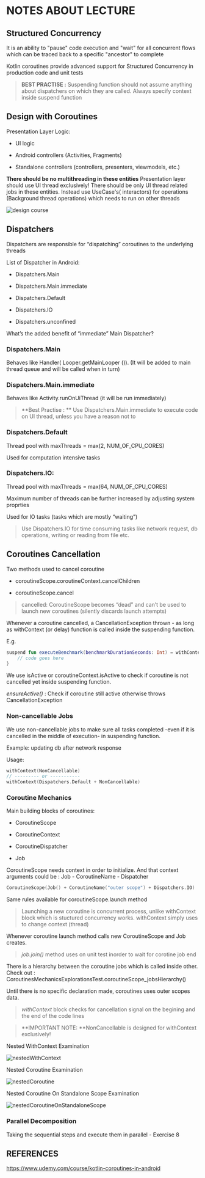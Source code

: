 # NOTES ABOUT LECTURE

## Structured Concurrency

It is an ability to "pause" code execution and "wait" for all concurrent flows which can be traced
back to a specific "ancestor" to complete

Kotlin coroutines provide advanced support for Structured Concurrency in production code and unit
tests

> **BEST PRACTISE :** Suspending function should not assume anything about dispatchers on which they are called. Always specify context inside suspend function

## Design with Coroutines

Presentation Layer Logic:

- UI logic

- Android controllers (Activities, Fragments)

- Standalone controllers (controllers, presenters, viewmodels, etc.)

**There should be no multithreading in these entities** Presentation layer should use UI thread
exclusively! There should be only UI thread related jobs in these entities. Instead use UseCase's(
interactors) for operations (Background thread operations) which needs to run on other threads

![design course](./art/design_course.png)

## Dispatchers

Dispatchers are responsible for “dispatching” coroutines to the underlying threads

List of Dispatcher in Android:

- Dispatchers.Main

- Dispatchers.Main.immediate

- Dispatchers.Default

- Dispatchers.IO

- Dispatchers.unconfined

What’s the added benefit of “immediate” Main Dispatcher?

### Dispatchers.Main

Behaves like Handler( Looper.getMainLooper ()).
(It will be added to main thread queue and will be called when in turn)

### Dispatchers.Main.immediate

Behaves like Activity.runOnUiThread (it will be run immediately)

> **Best Practise : ** Use Dispatchers.Main.immediate to execute code on UI thread, unless you have a reason not to

### Dispatchers.Default

Thread pool with maxThreads = max(2, NUM_OF_CPU_CORES)

Used for computation intensive tasks

### Dispatchers.IO:

Thread pool with maxThreads = max(64, NUM_OF_CPU_CORES)

Maximum number of threads can be further increased by adjusting system proprties

Used for IO tasks (tasks which are mostly “waiting”)

> Use Dispatchers.IO for time consuming tasks like network request, db operations, writing or reading from file etc.

## Coroutines Cancellation

Two methods used to cancel coroutine

- coroutineScope.coroutineContext.cancelChildren

- coroutineScope.cancel

> cancelled: CoroutineScope becomes “dead” and can’t be used to launch new coroutines (silently discards launch attempts)

Whenever a coroutine cancelled, a CancellationException thrown - as long as withContext (or delay)
function is called inside the suspending function.

E.g.

```kotlin
suspend fun executeBenchmark(benchmarkDurationSeconds: Int) = withContext(Dispatchers.Default) {
    // code goes here
}
```

We use isActive or coroutineContext.isActive to check if coroutine is not cancelled yet inside
suspending function.

*ensureActive()* : Check if coroutine still active otherwise throws CancellationException

### Non-cancellable Jobs

We use non-cancellable jobs to make sure all tasks completed -even if it is cancelled in the middle
of execution- in suspending function.

Example: updating db after network response

Usage:

```kotlin
withContext(NonCancellable)
// --------- or -----------
withContext(Dispatchers.Default + NonCancellable)
```

### Coroutine Mechanics

Main building blocks of coroutines:

- CoroutineScope

- CoroutineContext

- CoroutineDispatcher

- Job

CoroutineScope needs context in order to initialize. And that context arguments could be : Job -
CoroutineName - Dispatcher

```kotlin
CoroutineScope(Job() + CoroutineName("outer scope") + Dispatchers.IO)
```

Same rules available for coroutineScope.launch method

> Launching a new coroutine is concurrent process, unlike withContext block which is stuctured concurrency works. withContext simply uses to change context (thread)

Whenever coroutine launch method calls new CoroutineScope and Job creates.

> *job.join()* method uses on unit test inorder to wait for corotine job end

There is a hierarchy between the coroutine jobs which is called inside other. Check out :
CoroutinesMechanicsExplorationsTest.coroutineScope_jobsHierarchy()

Until there is no specific declaration made, coroutines uses outer scopes data.

> *withContext* block checks for cancellation signal on the begining and the end of the code lines

> **IMPORTANT NOTE: **NonCancellable is designed for withContext exclusively!

Nested WithContext Examination

![nestedWithContext](./art/nestedWithContext.png)

Nested Coroutine Examination

![nestedCoroutine](./art/nestedCoroutine.png)

Nested Coroutine On Standalone Scope Examination

![nestedCoroutineOnStandaloneScope](./art/nestedCoroutineOnStandaloneScope.png)

### Parallel Decomposition

Taking the sequential steps and execute them in parallel - Exercise 8

## REFERENCES

https://www.udemy.com/course/kotlin-coroutines-in-android